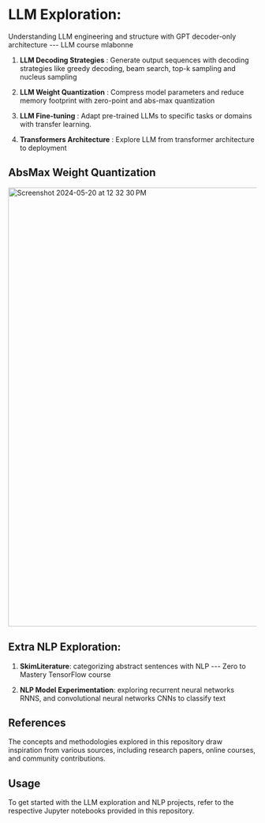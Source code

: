 # LLM Exploration:
Understanding LLM engineering and structure with GPT decoder-only architecture --- LLM course mlabonne

1. **LLM Decoding Strategies** : Generate output sequences with decoding strategies like greedy decoding, beam search, top-k sampling and nucleus sampling
2. **LLM Weight Quantization** : Compress model parameters and reduce memory footprint with zero-point and abs-max quantization


3. **LLM Fine-tuning** : Adapt pre-trained LLMs to specific tasks or domains with transfer learning.

4. **Transformers Architecture**  : Explore LLM from transformer architecture to deployment

## AbsMax Weight Quantization
<img width="890" alt="Screenshot 2024-05-20 at 12 32 30 PM" src="https://github.com/Jix0u/LLMTransformers/assets/55889031/3fdcd35e-b92b-4da3-b179-33dad363e2b0">

## Extra NLP Exploration:
1. **SkimLiterature**: categorizing abstract sentences with NLP --- Zero to Mastery TensorFlow course

2. **NLP Model Experimentation**: exploring recurrent neural networks RNNS, and convolutional neural networks CNNs to classify text

## References
The concepts and methodologies explored in this repository draw inspiration from various sources, including research papers, online courses, and community contributions.

## Usage
To get started with the LLM exploration and NLP projects, refer to the respective Jupyter notebooks provided in this repository.

